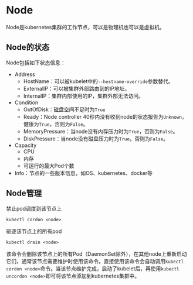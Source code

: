 # Node

Node是kubernetes集群的工作节点，可以是物理机也可以是虚拟机。

## Node的状态

Node包括如下状态信息：

- Address
  - HostName：可以被kubelet中的`--hostname-override`参数替代。
  - ExternalIP：可以被集群外部路由到的IP地址。
  - InternalIP：集群内部使用的IP，集群外部无法访问。
- Condition
  - OutOfDisk：磁盘空间不足时为`True`
  - Ready：Node controller 40秒内没有收到node的状态报告为`Unknown`，健康为`True`，否则为`False`。
  - MemoryPressure：当node没有内存压力时为`True`，否则为`False`。
  - DiskPressure：当node没有磁盘压力时为`True`，否则为`False`。
- Capacity
  - CPU
  - 内存
  - 可运行的最大Pod个数
- Info：节点的一些版本信息，如OS、kubernetes、docker等

## Node管理

禁止pod调度到该节点上

```
kubectl cordon <node>
```

驱逐该节点上的所有pod

```
kubectl drain <node>
```

该命令会删除该节点上的所有Pod（DaemonSet除外），在其他node上重新启动它们，通常该节点需要维护时使用该命令。直接使用该命令会自动调用`kubectl cordon <node>`命令。当该节点维护完成，启动了kubelet后，再使用`kubectl uncordon <node>`即可将该节点添加到kubernetes集群中。
